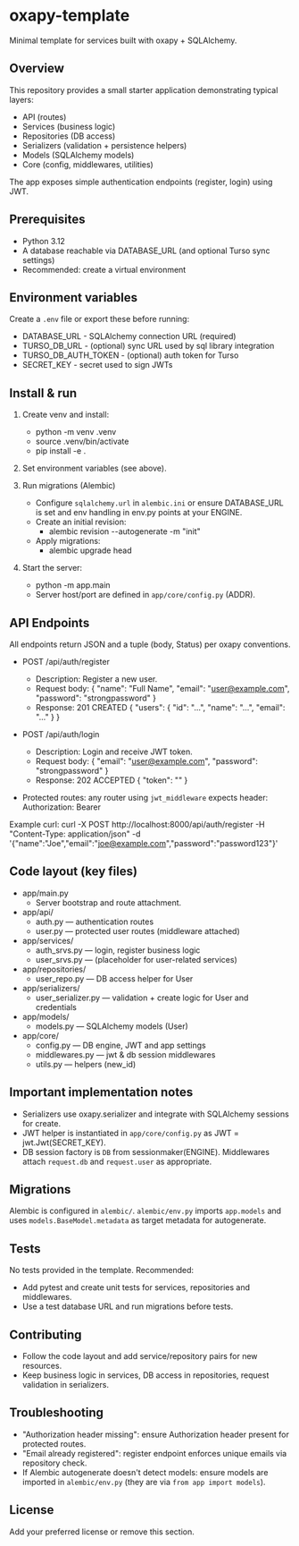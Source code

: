 # oxapy-template

Minimal template for services built with oxapy + SQLAlchemy.

## Overview
This repository provides a small starter application demonstrating typical layers:
- API (routes)
- Services (business logic)
- Repositories (DB access)
- Serializers (validation + persistence helpers)
- Models (SQLAlchemy models)
- Core (config, middlewares, utilities)

The app exposes simple authentication endpoints (register, login) using JWT.

## Prerequisites
- Python 3.12
- A database reachable via DATABASE_URL (and optional Turso sync settings)
- Recommended: create a virtual environment

## Environment variables
Create a `.env` file or export these before running:
- DATABASE_URL - SQLAlchemy connection URL (required)
- TURSO_DB_URL - (optional) sync URL used by sql library integration
- TURSO_DB_AUTH_TOKEN - (optional) auth token for Turso
- SECRET_KEY - secret used to sign JWTs

## Install & run
1. Create venv and install:
   - python -m venv .venv
   - source .venv/bin/activate
   - pip install -e .

2. Set environment variables (see above).

3. Run migrations (Alembic)
   - Configure `sqlalchemy.url` in `alembic.ini` or ensure DATABASE_URL is set and env handling in env.py points at your ENGINE.
   - Create an initial revision:
     - alembic revision --autogenerate -m "init"
   - Apply migrations:
     - alembic upgrade head

4. Start the server:
   - python -m app.main
   - Server host/port are defined in `app/core/config.py` (ADDR).

## API Endpoints
All endpoints return JSON and a tuple (body, Status) per oxapy conventions.

- POST /api/auth/register
  - Description: Register a new user.
  - Request body:
    {
      "name": "Full Name",
      "email": "user@example.com",
      "password": "strongpassword"
    }
  - Response: 201 CREATED
    {
      "users": { "id": "...", "name": "...", "email": "..." }
    }

- POST /api/auth/login
  - Description: Login and receive JWT token.
  - Request body:
    {
      "email": "user@example.com",
      "password": "strongpassword"
    }
  - Response: 202 ACCEPTED
    { "token": "<jwt>" }

- Protected routes: any router using `jwt_middleware` expects header:
  Authorization: Bearer <token>

Example curl:
curl -X POST http://localhost:8000/api/auth/register -H "Content-Type: application/json" -d '{"name":"Joe","email":"joe@example.com","password":"password123"}'

## Code layout (key files)
- app/main.py
  - Server bootstrap and route attachment.
- app/api/
  - auth.py — authentication routes
  - user.py — protected user routes (middleware attached)
- app/services/
  - auth_srvs.py — login, register business logic
  - user_srvs.py — (placeholder for user-related services)
- app/repositories/
  - user_repo.py — DB access helper for User
- app/serializers/
  - user_serializer.py — validation + create logic for User and credentials
- app/models/
  - models.py — SQLAlchemy models (User)
- app/core/
  - config.py — DB engine, JWT and app settings
  - middlewares.py — jwt & db session middlewares
  - utils.py — helpers (new_id)

## Important implementation notes
- Serializers use oxapy.serializer and integrate with SQLAlchemy sessions for create.
- JWT helper is instantiated in `app/core/config.py` as JWT = jwt.Jwt(SECRET_KEY).
- DB session factory is `DB` from sessionmaker(ENGINE). Middlewares attach `request.db` and `request.user` as appropriate.

## Migrations
Alembic is configured in `alembic/`. `alembic/env.py` imports `app.models` and uses `models.BaseModel.metadata` as target metadata for autogenerate.

## Tests
No tests provided in the template. Recommended:
- Add pytest and create unit tests for services, repositories and middlewares.
- Use a test database URL and run migrations before tests.

## Contributing
- Follow the code layout and add service/repository pairs for new resources.
- Keep business logic in services, DB access in repositories, request validation in serializers.

## Troubleshooting
- "Authorization header missing": ensure Authorization header present for protected routes.
- "Email already registered": register endpoint enforces unique emails via repository check.
- If Alembic autogenerate doesn't detect models: ensure models are imported in `alembic/env.py` (they are via `from app import models`).

## License
Add your preferred license or remove this section.


